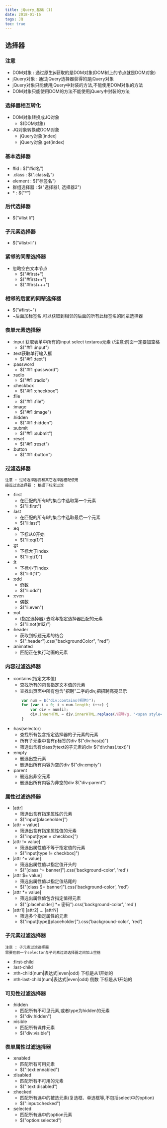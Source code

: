 ```yaml
---
title: jQuery_基础 (1)
date: 2018-01-16
tags: JQ
toc: true
---
```


## 选择器

### 注意
- DOM对象 : 通过原生js获取的是DOM对象(DOM树上的节点就是DOM对象)
- jQuery对象 : 通过jQuery选择器获得的是jQuery对象
- jQuery对象只能使用jQuery中封装的方法,不能使用DOM对象的方法
- DOM对象只能使用DOM的方法不能使用jQuery中封装的方法

<!-- more -->

### 选择器相互转化
- DOM对象转换成JQ对象
    * $(DOM对象)
- JQ对象转换成DOM对象
    * jQuery对象[index]
    * jQuery对象.get(index)

### 基本选择器
- #id : $("#id名")
- .class : $(".class名")
- element : $("标签名")
- 群组选择器 : $("选择器1, 选择器2")
- \* : $("*")

### 后代选择器
- $("#list li")

### 子元素选择器
- $("#list>li")

### 紧邻的同辈选择器
- 忽略空白文本节点
    * $("#first+")
    * $("#first++")
    * $("#first+++")

### 相邻的后面的同辈选择器
- $("#first~")
- ~后面加标签名.可以获取到相邻的后面的所有此标签名的同辈选择器

### 表单元素选择器
- :input 获取表单中所有的input select textarea元素 //注意:前面一定要加空格 
    * $("#f1 :input")
- :text获取单行输入框
    * $("#f1 :text")
- :password
    * $("#f1 :password")
- :radio
    * $("#f1 :radio")
- :checkbox
    * $("#f1 :checkbox")
- :file
    * $("#f1 :file")
- :image
    * $("#f1 :image")
- :hidden
    * $("#f1 :hidden")
- :submit
    * $("#f1 :submit")
- :reset
    * $("#f1 :reset")
- :button
    * $("#f1 :button")

### 过滤选择器
    注意 : 过滤选择器要和其它选择器搭配使用
    接班过滤选择器 : 根据下标来过滤
- :first
    * 在匹配的所有li的集合中选取第一个元素
    * $("li:first")
- :last
    * 在匹配的所有li的集合中选取最后一个元素
    * $("li:last")
- :eq
    * 下标从0开始
    * $("li:eq(1)")
- :gt
    * 下标大于index
    * $("li:gt(1)")
- :lt
    * 下标小于index
    * $("li:lt(1)")
- :odd
    * 奇数
    * $("li:odd")
- :even
    * 偶数
    * $("li:even")
- :not
    * (指定选择器) 去除与指定选择器匹配的元素
    * $("li:not(#li2)")
- :header
    * 获取到标题元素的结合
    * $(":header").css("backgroundColor", "red")
- :animated
    * 匹配正在执行动画的元素

### 内容过滤选择器
- :contains(指定文本值)
    * 查找所有的包含指定文本值的元素
    * 查找出页面中所有包含"招聘"二字的div,把招聘高亮显示
    ```javascript
        var num = $("div:contains(招聘)");
        for (var i = 0; i < num.length; i++>) {
            var div = num[i];
            div.innerHTML = div.innerHTML.replace(/招聘/g, "<span style='background:red'>招聘</span>");
        }
    ```
- :has(selector)
    * 查找所有包含指定选择器的子元素的元素
    * 所有子元素中含有p标签的div  $("div:has(p)")
    * 筛选出含有class为text的子元素的div  $("div:has(.text)")
- :empty
    * 删选出空元素
    * 删选出所有内容为空的div $("div:empty")
- :parent
    * 删选出非空元素
    * 删选出所有内容为非空的div $("div:parent")    

### 属性过滤选择器
- [attr]
    * 筛选出含有指定属性的元素
    * $("input[placeholder]")
- [attr = value]
    * 筛选出含有指定属性值的元素
    * $("input[type = checkbox]")
- [attr != value]
    * 筛选出属性值不等于指定值的元素 
    * $("input[type != checkbox]")
- [attr ^= value]
    * 筛选出属性值以指定值开头的
    * $("[class ^= banner]").css('background-color', 'red')
- [attr $= value]
    * 筛选出属性值以指定值结尾的
    * $("[class $= banner]").css('background-color', 'red')
- [attr *= value]
    * 筛选出属性值包含指定值得元素
    * $("[placeholder] *= 密码").css('background-color', 'red')
- [attr1] [attr2] ... [attrN]
    * 筛选多个指定属性的元素
    * $("input[type][placeholder]").css('background-color', 'red')

### 子元素过滤选择器
    注意 : 子元素过滤选择器
    需要在前一个selector与子元素过滤选择器之间加上空格
- :first-child
- :last-child
- :nth-child(num|表达式|even|odd) 下标是从1开始的
- :nth-last-child(num|表达式|even|odd)  倒数 下标是从1开始的

### 可见性过滤选择器
- :hidden
    * 匹配所有不可见元素,或者type为hidden的元素
    * $("div:hidden")
- :visible
    * 匹配所有课件元素
    * $("div:visible")

### 表单属性过滤选择器
- :enabled
    * 匹配所有可用元素
    * $(":text:ennabled")
- :disabled
    * 匹配所有不可用的元素
    * $(":text:disabled")
- :checked
    * 匹配所有选中的被选元素(复选框、单选框等,不包括select中的option)
    * $(":input:checked")
- :selected
    * 匹配所有选中的option元素
    * $("option:selected")